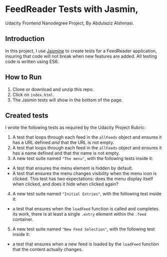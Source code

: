 # FeedReader Tests with Jasmin,
Udacity Frontend Nanodegree Project,
By Abdulaziz Alshmasi.

## Introduction
In this project, I use [Jasmine](http://jasmine.github.io/) to create tests for a FeedReader application, insuring that code will not break when new features are added.
All testing code is written using ES6.

## How to Run
1. Clone or download and unzip this repo.
2. Click on `index.html`.
3. The Jasmin tests will show in the bottom of the page.

## Created tests
I wrote the following tests as required by the Udacity Project Rubric:
1. A test that loops through each feed in the `allFeeds` object and ensures it has a URL defined _and_ that the URL is not empty.
2. A test that loops through each feed in the `allFeeds` object and ensures it has a name defined and that the name is not empty.
3. A new test suite named `"The menu"`, with the following tests inside it:
  * A test that ensures the menu element is hidden by default.
  * A test that ensures the menu changes visibility when the menu icon is clicked. This test has two expectations: does the menu display itself when clicked, and does it hide when clicked again?

4. A new test suite named `"Initial Entries"`, with the following test inside it:
  * a test that ensures when the `loadFeed` function is called and completes its work, there is at least a single `.entry` element within the `.feed` container.

5. A new test suite named `"New Feed Selection"`, with the following test inside it:
  * a test that ensures when a new feed is loaded by the `loadFeed` function that the content actually changes.